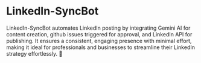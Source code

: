 # LinkedIn-SyncBot
LinkedIn-SyncBot automates LinkedIn posting by integrating Gemini AI for content creation, github issues triggered for approval, and LinkedIn API for publishing. It ensures a consistent, engaging presence with minimal effort, making it ideal for professionals and businesses to streamline their LinkedIn strategy effortlessly. 🚀
